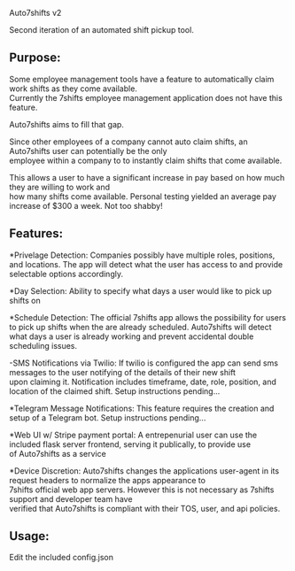 Auto7shifts v2

Second iteration of an automated shift pickup tool.


Purpose:
--------
Some employee management tools have a feature to automatically claim work shifts as they come available.  
Currently the 7shifts employee management application does not have this feature.

Auto7shifts aims to fill that gap.

Since other employees of a company cannot auto claim shifts, an Auto7shifts user can potentially be the only  
employee within a company to to instantly claim shifts that come available.

This allows a user to have a significant increase in pay based on how much they are willing to work and   
how many shifts come available. Personal testing yielded an average pay increase of $300 a week. Not too shabby!


Features:
---------
*Privelage Detection:
Companies possibly have multiple roles, positions, and locations.
The app will detect what the user has access to and provide selectable options accordingly.

*Day Selection:
Ability to specify what days a user would like to pick up shifts on

*Schedule Detection:
The official 7shifts app allows the possibility for users to pick up shifts when the are already scheduled.
Auto7shifts will detect what days a user is already working and prevent accidental double scheduling issues.

-SMS Notifications via Twilio:
If twilio is configured the app can send sms messages to the user notifying of the details of their new shift  
upon claiming it. Notification includes timeframe, date, role, position, and location of the claimed shift.
Setup instructions pending...

*Telegram Message Notifications:
This feature requires the creation and setup of a Telegram bot.
Setup instructions pending...

*Web UI w/ Stripe payment portal:
A entrepenurial user can use the included flask server frontend, serving it publically, to provide use  
of Auto7shifts as a service

*Device Discretion:
Auto7shifts changes the applications user-agent in its request headers to normalize the apps appearance to  
7shifts official web app servers. However this is not necessary as 7shifts support and developer team have  
verified that Auto7shifts is compliant with their TOS, user, and api policies. 


Usage:
------
Edit the included config.json
